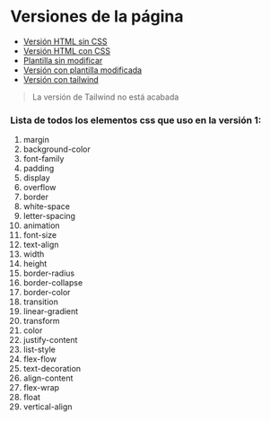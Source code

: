 # Versiones de la página

- [Versión HTML sin CSS](https://amelych.github.io/v0/index.html)
- [Versión HTML con CSS](https://amelych.github.io/v1/index.html)
- [Plantilla sin modificar](https://amelych.github.io/v2.1/index.html)
- [Versión con plantilla modificada](https://amelych.github.io/v2.2/index.html)
- [Versión con tailwind](https://amelych.github.io/tailwind/index.html)
> La versión de Tailwind no está acabada
### Lista de todos los elementos css que uso en la versión 1:
1. margin
2. background-color
3. font-family
4. padding
5. display
6. overflow
7. border
8. white-space
9. letter-spacing
10. animation
11. font-size
12. text-align
13. width
14. height
15. border-radius
16. border-collapse
17. border-color
18. transition
19. linear-gradient
20. transform
21. color
22. justify-content
23. list-style
24. flex-flow
25. text-decoration
26. align-content
27. flex-wrap
28. float
29. vertical-align

